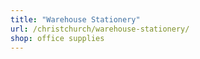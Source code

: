 ```yaml
---
title: "Warehouse Stationery"
url: /christchurch/warehouse-stationery/
shop: office supplies
---
```

